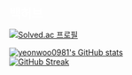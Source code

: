 



<span style="color:#ffffff; font-size:22px;"><b> 백허브</b></span>



[![Solved.ac 프로필](https://mazassumnida.wtf/api/v2/generate_badge?boj=ggm_byuldaram)](https://solved.ac/profile/ggm_byuldaram)


[![yeonwoo0981's GitHub stats](https://github-readme-stats.vercel.app/api?username=yeonwoo0981&show_icons=true&theme=tokyonight&hide=prs)](https://github.com/yeonwoo0981)  
[![GitHub Streak](https://streak-stats.demolab.com/?user=yeonwoo0981&theme=tokyonight)](https://github.com/yeonwoo0981)











